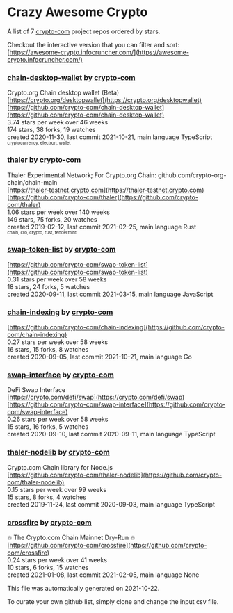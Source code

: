# Crazy Awesome Crypto
A list of 7 [crypto-com](https://github.com/crypto-com) project repos ordered by stars.  

Checkout the interactive version that you can filter and sort: 
[https://awesome-crypto.infocruncher.com/](https://awesome-crypto.infocruncher.com/)  


### [chain-desktop-wallet](https://github.com/crypto-com/chain-desktop-wallet) by [crypto-com](https://github.com/crypto-com)  
Crypto.org Chain desktop wallet (Beta)  
[https://crypto.org/desktopwallet](https://crypto.org/desktopwallet)  
[https://github.com/crypto-com/chain-desktop-wallet](https://github.com/crypto-com/chain-desktop-wallet)  
3.74 stars per week over 46 weeks  
174 stars, 38 forks, 19 watches  
created 2020-11-30, last commit 2021-10-21, main language TypeScript  
<sub><sup>cryptocurrency, electron, wallet</sup></sub>


### [thaler](https://github.com/crypto-com/thaler) by [crypto-com](https://github.com/crypto-com)  
Thaler Experimental Network; For Crypto.org Chain: github.com/crypto-org-chain/chain-main  
[https://thaler-testnet.crypto.com](https://thaler-testnet.crypto.com)  
[https://github.com/crypto-com/thaler](https://github.com/crypto-com/thaler)  
1.06 stars per week over 140 weeks  
149 stars, 75 forks, 20 watches  
created 2019-02-12, last commit 2021-02-25, main language Rust  
<sub><sup>chain, cro, crypto, rust, tendermint</sup></sub>


### [swap-token-list](https://github.com/crypto-com/swap-token-list) by [crypto-com](https://github.com/crypto-com)  
  
[https://github.com/crypto-com/swap-token-list](https://github.com/crypto-com/swap-token-list)  
0.31 stars per week over 58 weeks  
18 stars, 24 forks, 5 watches  
created 2020-09-11, last commit 2021-03-15, main language JavaScript  


### [chain-indexing](https://github.com/crypto-com/chain-indexing) by [crypto-com](https://github.com/crypto-com)  
  
[https://github.com/crypto-com/chain-indexing](https://github.com/crypto-com/chain-indexing)  
0.27 stars per week over 58 weeks  
16 stars, 15 forks, 8 watches  
created 2020-09-05, last commit 2021-10-21, main language Go  


### [swap-interface](https://github.com/crypto-com/swap-interface) by [crypto-com](https://github.com/crypto-com)  
DeFi Swap Interface  
[https://crypto.com/defi/swap](https://crypto.com/defi/swap)  
[https://github.com/crypto-com/swap-interface](https://github.com/crypto-com/swap-interface)  
0.26 stars per week over 58 weeks  
15 stars, 16 forks, 5 watches  
created 2020-09-10, last commit 2020-09-11, main language TypeScript  


### [thaler-nodelib](https://github.com/crypto-com/thaler-nodelib) by [crypto-com](https://github.com/crypto-com)  
Crypto.com Chain library for Node.js  
[https://github.com/crypto-com/thaler-nodelib](https://github.com/crypto-com/thaler-nodelib)  
0.15 stars per week over 99 weeks  
15 stars, 8 forks, 4 watches  
created 2019-11-24, last commit 2020-09-03, main language TypeScript  


### [crossfire](https://github.com/crypto-com/crossfire) by [crypto-com](https://github.com/crypto-com)  
🔥 The Crypto.com Chain Mainnet Dry-Run 🔥  
[https://github.com/crypto-com/crossfire](https://github.com/crypto-com/crossfire)  
0.24 stars per week over 41 weeks  
10 stars, 6 forks, 15 watches  
created 2021-01-08, last commit 2021-02-05, main language None  


This file was automatically generated on 2021-10-22.  

To curate your own github list, simply clone and change the input csv file.  